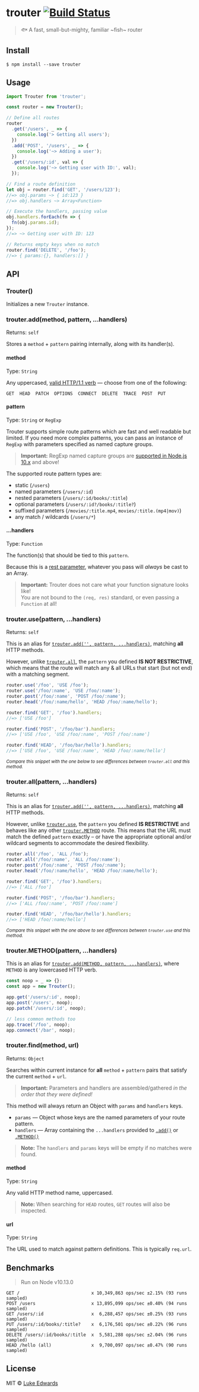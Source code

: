 # trouter [![Build Status](https://badgen.now.sh/travis/lukeed/trouter)](https://travis-ci.org/lukeed/trouter)

> 🐟 A fast, small-but-mighty, familiar ~fish~ router


## Install

```
$ npm install --save trouter
```


## Usage

```js
import Trouter from 'trouter';

const router = new Trouter();

// Define all routes
router
  .get('/users', _ => {
    console.log('> Getting all users');
  })
  .add('POST', '/users', _ => {
    console.log('~> Adding a user');
  })
  .get('/users/:id', val => {
    console.log('~> Getting user with ID:', val);
  });

// Find a route definition
let obj = router.find('GET', '/users/123');
//=> obj.params ~> { id:123 }
//=> obj.handlers ~> Array<Function>

// Execute the handlers, passing value
obj.handlers.forEach(fn => {
  fn(obj.params.id);
});
//=> ~> Getting user with ID: 123

// Returns empty keys when no match
router.find('DELETE', '/foo');
//=> { params:{}, handlers:[] }
```

## API

### Trouter()
Initializes a new `Trouter` instance.


### trouter.add(method, pattern, ...handlers)
Returns: `self`

Stores a `method` + `pattern` pairing internally, along with its handler(s).

#### method
Type: `String`

Any uppercased, [valid HTTP/1.1 verb](https://developer.mozilla.org/en-US/docs/Web/HTTP/Methods#Specifications) &mdash; choose from one of the following:

```
GET  HEAD  PATCH  OPTIONS  CONNECT  DELETE  TRACE  POST  PUT
```

#### pattern
Type: `String` or `RegExp`

Trouter supports simple route patterns which are fast and well readable but limited. If you need more complex patterns, you can pass an instance of `RegExp` with parameters specified as named capture groups.

> **Important:** RegExp named capture groups are [supported in Node.js 10.x](https://node.green/#ES2018-features--RegExp-named-capture-groups) and above!

The supported route pattern types are:

* static (`/users`)
* named parameters (`/users/:id`)
* nested parameters (`/users/:id/books/:title`)
* optional parameters (`/users/:id?/books/:title?`)
* suffixed parameters (`/movies/:title.mp4`, `movies/:title.(mp4|mov)`)
* any match / wildcards (`/users/*`)

#### ...handlers
Type: `Function`

The function(s) that should be tied to this `pattern`.

Because this is a [rest parameter](https://developer.mozilla.org/en-US/docs/Web/JavaScript/Reference/Functions/rest_parameters), whatever you pass will _always_ be cast to an Array.

> **Important:** Trouter does not care what your function signature looks like!<br> You are not bound to the `(req, res)` standard, or even passing a `Function` at all!


### trouter.use(pattern, ...handlers)
Returns: `self`

This is an alias for [`trouter.add('', pattern, ...handlers)`](#trouteraddmethod-pattern-handlers), matching **all** HTTP methods.

However, unlike [`trouter.all`](#trouterallpattern-handlers), the `pattern` you defined **IS NOT RESTRICTIVE**, which means that the route will match any & all URLs that start (but not end) with a matching segment.

```js
router.use('/foo', 'USE /foo');
router.use('/foo/:name', 'USE /foo/:name');
router.post('/foo/:name', 'POST /foo/:name');
router.head('/foo/:name/hello', 'HEAD /foo/:name/hello');

router.find('GET', '/foo').handlers;
//=> ['USE /foo']

router.find('POST', '/foo/bar').handlers;
//=> ['USE /foo', 'USE /foo/:name', 'POST /foo/:name']

router.find('HEAD', '/foo/bar/hello').handlers;
//=> ['USE /foo', 'USE /foo/:name', 'HEAD /foo/:name/hello']
```
<sup>_Compare this snippet with the one below to see differences between `trouter.all` and this method._</sup>


### trouter.all(pattern, ...handlers)
Returns: `self`

This is an alias for [`trouter.add('', pattern, ...handlers)`](#trouteraddmethod-pattern-handlers), matching **all** HTTP methods.

However, unlike [`trouter.use`](#trouterusepattern-handlers), the `pattern` you defined **IS RESTRICTIVE** and behaves like any other [`trouter.METHOD`](#trouteraddmethod-pattern-handlers) route. This means that the URL must match the defined `pattern` exactly – or have the appropriate optional and/or wildcard segments to accommodate the desired flexibility.

```js
router.all('/foo', 'ALL /foo');
router.all('/foo/:name', 'ALL /foo/:name');
router.post('/foo/:name', 'POST /foo/:name');
router.head('/foo/:name/hello', 'HEAD /foo/:name/hello');

router.find('GET', '/foo').handlers;
//=> ['ALL /foo']

router.find('POST', '/foo/bar').handlers;
//=> ['ALL /foo/:name', 'POST /foo/:name']

router.find('HEAD', '/foo/bar/hello').handlers;
//=> ['HEAD /foo/:name/hello']
```
<sup>_Compare this snippet with the one above to see differences between `trouter.use` and this method._</sup>



### trouter.METHOD(pattern, ...handlers)

This is an alias for [`trouter.add(METHOD, pattern, ...handlers)`](#trouteraddmethod-pattern-handlers), where `METHOD` is any lowercased HTTP verb.

```js
const noop = _ => {}:
const app = new Trouter();

app.get('/users/:id', noop);
app.post('/users', noop);
app.patch('/users/:id', noop);

// less common methods too
app.trace('/foo', noop);
app.connect('/bar', noop);
```

### trouter.find(method, url)
Returns: `Object`

Searches within current instance for **all** `method` + `pattern` pairs that satisfy the current `method` + `url`.

> **Important:** Parameters and handlers are assembled/gathered _in the order that they were defined!_

This method will always return an Object with `params` and `handlers` keys.

* `params` &mdash; Object whose keys are the named parameters of your route pattern.
* `handlers` &mdash; Array containing the `...handlers` provided to [`.add()`](#trouteraddmethod-pattern-handlers) or [`.METHOD()`](#troutermethodpattern-handlers)

> **Note:** The `handlers` and `params` keys will be empty if no matches were found.


#### method
Type: `String`

Any valid HTTP method name, uppercased.

> **Note:** When searching for `HEAD` routes, `GET` routes will also be inspected.

#### url
Type: `String`

The URL used to match against pattern definitions. This is typically `req.url`.


## Benchmarks

> Run on Node v10.13.0

```
GET /                           x 10,349,863 ops/sec ±2.15% (93 runs sampled)
POST /users                     x 13,895,099 ops/sec ±0.40% (94 runs sampled)
GET /users/:id                  x  6,288,457 ops/sec ±0.25% (93 runs sampled)
PUT /users/:id/books/:title?    x  6,176,501 ops/sec ±0.22% (96 runs sampled)
DELETE /users/:id/books/:title  x  5,581,288 ops/sec ±2.04% (96 runs sampled)
HEAD /hello (all)               x  9,700,097 ops/sec ±0.47% (90 runs sampled)
```

## License

MIT © [Luke Edwards](https://lukeed.com)
